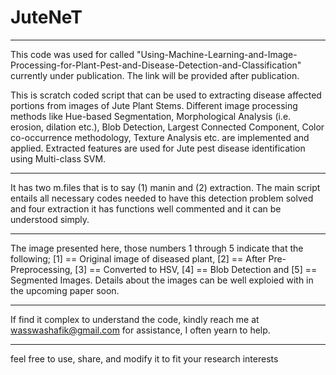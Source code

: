 # JuteNeT
**************************************************************************************************************************************

This code was used for called "Using-Machine-Learning-and-Image-Processing-for-Plant-Pest-and-Disease-Detection-and-Classification" 
currently under publication. The link will be provided after publication.

This is scratch coded script that can be used to extracting disease affected portions from images of Jute Plant Stems. 
Different image processing methods like Hue-based Segmentation, Morphological Analysis (i.e. erosion, dilation etc.), 
Blob Detection, Largest Connected Component, Color co-occurrence methodology, Texture Analysis etc. are implemented and applied. 
Extracted features are used for Jute pest disease identification using Multi-class SVM.

***************************************************************************************************************************************
It has two m.files that is to say (1) manin and (2) extraction. The main script entails all necessary codes needed to have this detection problem
solved and four extraction it has functions well commented and it can be understood simply. 

**************************************************************************************************************************************************
The image presented here, those numbers 1 through 5 indicate that the following;  [1] == Original image of diseased plant, [2] == After Pre-Preprocessing, 
[3] == Converted to HSV, [4] == Blob Detection and [5] == Segmented Images. Details about the images can be well exploied with in the upcoming paper soon. 


***********************************************************************************************************************************************************
If find it complex to understand the code, kindly reach me at wasswashafik@gmail.com for assistance, I often yearn to help. 


*********************************************************************************************************************************************************
feel free to use, share, and modify it to fit your research interests 
